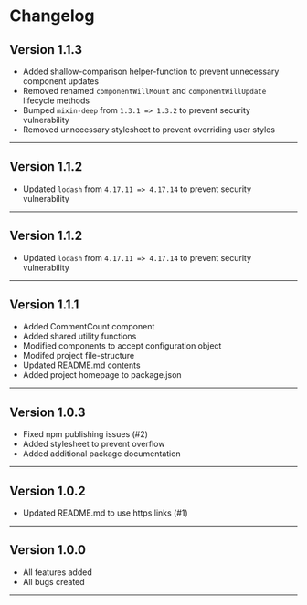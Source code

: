# Changelog  

## Version 1.1.3  

  * Added shallow-comparison helper-function to prevent unnecessary component updates
  * Removed renamed `componentWillMount` and `componentWillUpdate` lifecycle methods
  * Bumped `mixin-deep` from `1.3.1 => 1.3.2` to prevent security vulnerability
  * Removed unnecessary stylesheet to prevent overriding user styles

--------------------------------  

## Version 1.1.2  

  * Updated `lodash` from `4.17.11 => 4.17.14` to prevent security vulnerability

--------------------------------  

## Version 1.1.2  

  * Updated `lodash` from `4.17.11 => 4.17.14` to prevent security vulnerability

--------------------------------  

## Version 1.1.1  

  * Added CommentCount component
  * Added shared utility functions
  * Modified components to accept configuration object
  * Modifed project file-structure
  * Updated README.md contents
  * Added project homepage to package.json

--------------------------------  

## Version 1.0.3  

  * Fixed npm publishing issues (#2)
  * Added stylesheet to prevent overflow
  * Added additional package documentation

--------------------------------  

## Version 1.0.2  

  * Updated README.md to use https links (#1)  

--------------------------------  

## Version 1.0.0  

  * All features added  
  * All bugs created  

--------------------------------  
